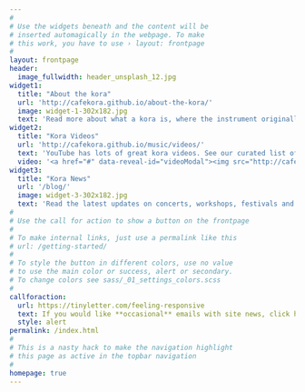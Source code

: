 ```yaml
---
#
# Use the widgets beneath and the content will be
# inserted automagically in the webpage. To make
# this work, you have to use › layout: frontpage
#
layout: frontpage
header:
  image_fullwidth: header_unsplash_12.jpg
widget1:
  title: "About the kora"
  url: 'http://cafekora.github.io/about-the-kora/'
  image: widget-1-302x182.jpg
  text: 'Read more about what a kora is, where the instrument originally comes from and how one is made.'
widget2:
  title: "Kora Videos"
  url: 'http://cafekora.github.io/music/videos/'
  text: 'YouTube has lots of great kora videos. See our curated list of the very best.'
  video: '<a href="#" data-reveal-id="videoModal"><img src="http://cafekora.github.io/images/widget-2-302x182.jpg" width="302" height="182" alt=""/></a>'
widget3:
  title: "Kora News"
  url: '/blog/'
  image: widget-3-302x182.jpg
  text: 'Read the latest updates on concerts, workshops, festivals and changes to this site.'
#
# Use the call for action to show a button on the frontpage
#
# To make internal links, just use a permalink like this
# url: /getting-started/
#
# To style the button in different colors, use no value
# to use the main color or success, alert or secondary.
# To change colors see sass/_01_settings_colors.scss
#
callforaction:
  url: https://tinyletter.com/feeling-responsive
  text: If you would like **occasional** emails with site news, click here ›
  style: alert
permalink: /index.html
#
# This is a nasty hack to make the navigation highlight
# this page as active in the topbar navigation
#
homepage: true
---
```

